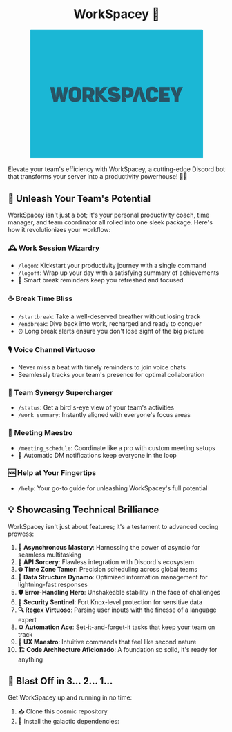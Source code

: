 <H1 align="center">
 WorkSpacey 💼
</H1>

<p align="center">
  <img src="Logo1.png" alt="WorkSpacey Logo" width="400"/>
</p>

Elevate your team's efficiency with WorkSpacey, a cutting-edge Discord bot that transforms your server into a productivity powerhouse! 💼✨

## 🌟 Unleash Your Team's Potential

WorkSpacey isn't just a bot; it's your personal productivity coach, time manager, and team coordinator all rolled into one sleek package. Here's how it revolutionizes your workflow:

### 🕰️ Work Session Wizardry
- `/logon`: Kickstart your productivity journey with a single command
- `/logoff`: Wrap up your day with a satisfying summary of achievements
- 🔔 Smart break reminders keep you refreshed and focused

### ☕ Break Time Bliss
- `/startbreak`: Take a well-deserved breather without losing track
- `/endbreak`: Dive back into work, recharged and ready to conquer
- ⏰ Long break alerts ensure you don't lose sight of the big picture

### 🎙️ Voice Channel Virtuoso
- Never miss a beat with timely reminders to join voice chats
- Seamlessly tracks your team's presence for optimal collaboration

### 👥 Team Synergy Supercharger
- `/status`: Get a bird's-eye view of your team's activities
- `/work_summary`: Instantly aligned with everyone's focus areas

### 📅 Meeting Maestro
- `/meeting_schedule`: Coordinate like a pro with custom meeting setups
- 📧 Automatic DM notifications keep everyone in the loop

### 🆘 Help at Your Fingertips
- `/help`: Your go-to guide for unleashing WorkSpacey's full potential

## 💡 Showcasing Technical Brilliance

WorkSpacey isn't just about features; it's a testament to advanced coding prowess:

1. **🔄 Asynchronous Mastery**: Harnessing the power of asyncio for seamless multitasking
2. **🔌 API Sorcery**: Flawless integration with Discord's ecosystem
3. **🌐 Time Zone Tamer**: Precision scheduling across global teams
4. **🧠 Data Structure Dynamo**: Optimized information management for lightning-fast responses
5. **🛡️ Error-Handling Hero**: Unshakeable stability in the face of challenges
6. **🔐 Security Sentinel**: Fort Knox-level protection for sensitive data
7. **🔍 Regex Virtuoso**: Parsing user inputs with the finesse of a language expert
8. **⚙️ Automation Ace**: Set-it-and-forget-it tasks that keep your team on track
9. **🎨 UX Maestro**: Intuitive commands that feel like second nature
10. **🏗️ Code Architecture Aficionado**: A foundation so solid, it's ready for anything

## 🚀 Blast Off in 3... 2... 1...

Get WorkSpacey up and running in no time:

1. 📥 Clone this cosmic repository
2. 🔧 Install the galactic dependencies:


